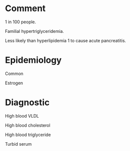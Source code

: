 # Comment

1 in 100 people.

Familial hypertriglyceridemia.

Less likely than hyperlipidemia 1 to cause acute pancreatitis.

# Epidemiology

Common

Estrogen

# Diagnostic

High blood VLDL

High blood cholesterol

High blood triglyceride

Turbid serum
